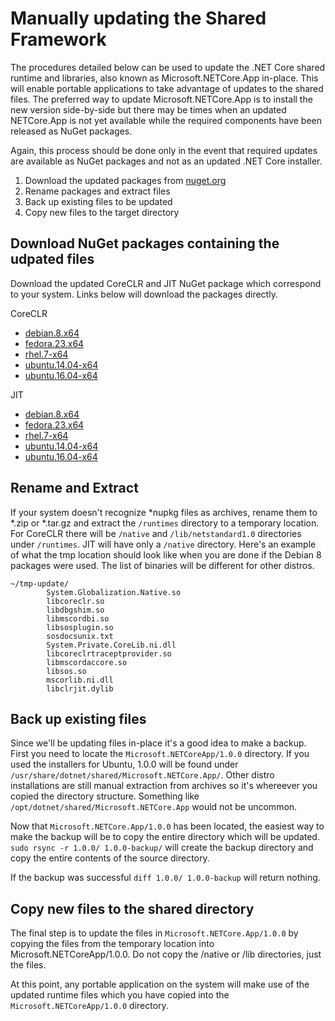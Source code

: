 # Manually updating the Shared Framework #

The procedures detailed below can be used to update the .NET Core shared runtime and libraries, also known as Microsoft.NETCore.App in-place. This will enable portable applications to take advantage of updates to the shared files. The preferred way to update Microsoft.NETCore.App is to install the new version side-by-side but there may be times when an updated NETCore.App is not yet available while the required components have been released as NuGet packages.

Again, this process should be done only in the event that required updates are available as NuGet packages and not as an updated .NET Core installer.

1. Download the updated packages from [nuget.org](https://www.nuget.org)
2. Rename packages and extract files
3. Back up existing files to be updated
4. Copy new files to the target directory

## Download NuGet packages containing the udpated files ##

Download the updated CoreCLR and JIT NuGet package which correspond to your system. Links below will download the packages directly.

CoreCLR

- [debian.8.x64](https://www.nuget.org/api/v2/package/runtime.debian.8-x64.Microsoft.NETCore.Runtime.CoreCLR/1.0.4)
- [fedora.23.x64](https://www.nuget.org/api/v2/package/runtime.fedora.23-x64.Microsoft.NETCore.Runtime.CoreCLR/1.0.4)
- [rhel.7-x64](https://www.nuget.org/api/v2/package/runtime.rhel.7-x64.Microsoft.NETCore.Runtime.CoreCLR/1.0.4)
- [ubuntu.14.04-x64](https://www.nuget.org/api/v2/package/runtime.ubuntu.14.04-x64.Microsoft.NETCore.Runtime.CoreCLR/1.0.4)
- [ubuntu.16.04-x64](https://www.nuget.org/api/v2/package/runtime.ubuntu.16.04-x64.Microsoft.NETCore.Runtime.CoreCLR/1.0.4)

JIT

- [debian.8.x64](https://www.nuget.org/api/v2/package/runtime.debian.8-x64.Microsoft.NETCore.Jit/1.0.4)
- [fedora.23.x64](https://www.nuget.org/api/v2/package/runtime.fedora.23-x64.Microsoft.NETCore.Jit/1.0.4)
- [rhel.7-x64](https://www.nuget.org/api/v2/package/runtime.rhel.7-x64.Microsoft.NETCore.Jit/1.0.4)
- [ubuntu.14.04-x64](https://www.nuget.org/api/v2/package/runtime.ubuntu.14.04-x64.Microsoft.NETCore.Jit/1.0.4)
- [ubuntu.16.04-x64](https://www.nuget.org/api/v2/package/runtime.ubuntu.16.04-x64.Microsoft.NETCore.Jit/1.0.4)

## Rename and Extract ##

If your system doesn't recognize *nupkg files as archives, rename them to *.zip or *.tar.gz and extract the `/runtimes` directory to a temporary location. For CoreCLR there will be `/native` and `/lib/netstandard1.0` directories under `/runtimes`. JIT will have only a `/native` directory. Here's an example of what the tmp location should look like when you are done if the Debian 8 packages were used. The list of binaries will be different for other distros.

```
~/tmp-update/
        System.Globalization.Native.so
        libcoreclr.so
        libdbgshim.so
        libmscordbi.so
        libsosplugin.so
        sosdocsunix.txt
        System.Private.CoreLib.ni.dll
        libcoreclrtraceptprovider.so
        libmscordaccore.so
        libsos.so
        mscorlib.ni.dll
        libclrjit.dylib
```

## Back up existing files ##

Since we'll be updating files in-place it's a good idea to make a backup. First you need to locate the `Microsoft.NETCoreApp/1.0.0` directory. If you used the installers for Ubuntu, 1.0.0 will be found under `/usr/share/dotnet/shared/Microsoft.NETCore.App/`. Other distro installations are still manual extraction from archives so it's whereever you copied the directory structure. Something like `/opt/dotnet/shared/Microsoft.NETCore.App` would not be uncommon.

Now that `Microsoft.NETCore.App/1.0.0` has been located, the easiest way to make the backup will be to copy the entire directory which will be updated. `sudo rsync -r 1.0.0/ 1.0.0-backup/` will create the backup directory and copy the entire contents of the source directory.

If the backup was successful `diff 1.0.0/ 1.0.0-backup` will return nothing.

## Copy new files to the shared directory ##

The final step is to update the files in `Microsoft.NETCore.App/1.0.0` by copying the files from the temporary location into Microsoft.NETCoreApp/1.0.0. Do not copy the /native or /lib directories, just the files.

At this point, any portable application on the system will make use of the updated runtime files which you have copied into the `Microsoft.NETCoreApp/1.0.0` directory.